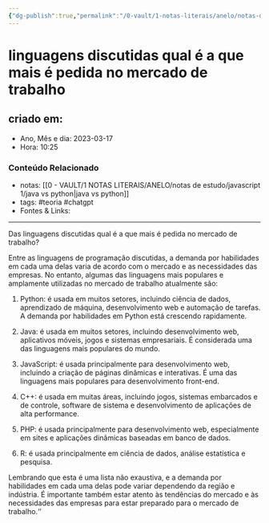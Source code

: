 ```yaml
---
{"dg-publish":true,"permalink":"/0-vault/1-notas-literais/anelo/notas-de-estudo/javascript-1/top-6-linguagens-de-programacao/","tags":["teoria","chatgpt"],"dgHomeLink":true,"dgShowLocalGraph":true,"dgShowFileTree":true,"dgEnableSearch":true}
---
```


# linguagens discutidas qual é a que mais é pedida no mercado de trabalho

## criado em: 

- Ano, Mês e dia: 2023-03-17
- Hora: 10:25

### Conteúdo Relacionado

- notas: [[0 - VAULT/1 NOTAS LITERAIS/ANELO/notas de estudo/javascript 1/java vs python\|java vs python]]
- tags: #teoria #chatgpt 
- Fontes & Links: 
---

Das linguagens discutidas qual é a que mais é pedida no mercado de trabalho?

Entre as linguagens de programação discutidas, a demanda por habilidades em cada uma delas varia de acordo com o mercado e as necessidades das empresas. No entanto, algumas das linguagens mais populares e amplamente utilizadas no mercado de trabalho atualmente são:

1. Python: é usada em muitos setores, incluindo ciência de dados, aprendizado de máquina, desenvolvimento web e automação de tarefas. A demanda por habilidades em Python está crescendo rapidamente.
    
2. Java: é usada em muitos setores, incluindo desenvolvimento web, aplicativos móveis, jogos e sistemas empresariais. É considerada uma das linguagens mais populares do mundo.
    
3. JavaScript: é usada principalmente para desenvolvimento web, incluindo a criação de páginas dinâmicas e interativas. É uma das linguagens mais populares para desenvolvimento front-end.
    
4. C++: é usada em muitas áreas, incluindo jogos, sistemas embarcados e de controle, software de sistema e desenvolvimento de aplicações de alta performance.
    
5. PHP: é usada principalmente para desenvolvimento web, especialmente em sites e aplicações dinâmicas baseadas em banco de dados.
    
6. R: é usada principalmente em ciência de dados, análise estatística e pesquisa.

Lembrando que esta é uma lista não exaustiva, e a demanda por habilidades em cada uma delas pode variar dependendo da região e indústria. É importante também estar atento às tendências do mercado e às necessidades das empresas para estar preparado para o mercado de trabalho.‘’
